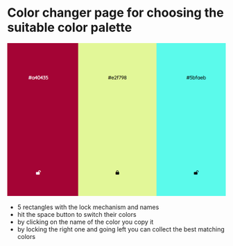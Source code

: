 # Color changer page for choosing the suitable color palette

[![Project preview](project-preview.png)](https://namanica.github.io/color_changer/)

- 5 rectangles with the lock mechanism and names
- hit the space button to switch their colors
- by clicking on the name of the color you copy it
- by locking the right one and going left you can collect the best matching colors
